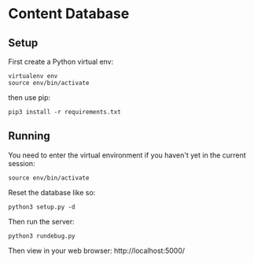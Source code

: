 # Content Database

## Setup

First create a Python virtual env:

	virtualenv env
	source env/bin/activate

then use pip:

	pip3 install -r requirements.txt

## Running

You need to enter the virtual environment if you haven't yet in
the current session:

	source env/bin/activate

Reset the database like so:

	python3 setup.py -d

Then run the server:

	python3 rundebug.py

Then view in your web browser: http://localhost:5000/
